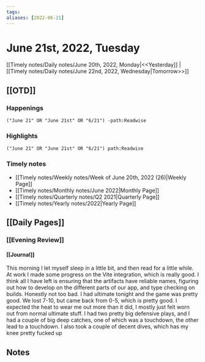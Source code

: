 ```yaml
---
tags:
aliases: [2022-06-21]
---
```


# June 21st, 2022, Tuesday

[[Timely notes/Daily notes/June 20th, 2022, Monday|<<Yesterday]] | [[Timely notes/Daily notes/June 22nd, 2022, Wednesday|Tomorrow>>]]

## [[OTD]]

### Happenings

```query
("June 21" OR "June 21st" OR "6/21") -path:Readwise
```

### Highlights

```query
("June 21" OR "June 21st" OR "6/21") path:Readwise
```

### Timely notes
- [[Timely notes/Weekly notes/Week of June 20th, 2022 (26)|Weekly Page]]
- [[Timely notes/Monthly notes/June 2022|Monthly Page]]
- [[Timely notes/Quarterly notes/Q2 2021|Quarterly Page]]
- [[Timely notes/Yearly notes/2022|Yearly Page]]

## [[Daily Pages]]

### [[Evening Review]]

#### [[Journal]]

This morning I let myself sleep in a little bit, and then read for a little while. At work I made some progress on the Vite integration, which is really good. I think all I have left is ensuring that the artifacts have reliable names, figuring out how to develop on the different parts of our app, and type checking on builds. Honestly not too bad. I had ultimate tonight and the game was pretty good. We lost 7-10, but came back from 0-5, which is pretty good. I expected the heat to wear me out more than it did, I mostly just felt worn out from normal ultimate stuff. I had two pretty big defensive plays, and I had a couple of big deep catches, one of which was a touchdown, the other lead to a touchdown. I also took a couple of decent dives, which has my knee pretty fucked up

## Notes
